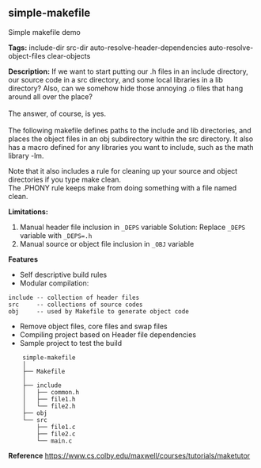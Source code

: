 ## simple-makefile
Simple makefile demo

**Tags:**
 include-dir src-dir auto-resolve-header-dependencies auto-resolve-object-files clear-objects

**Description:**
If we want to start putting our .h files in an include directory, our source code in a src directory, and some local libraries in a lib directory? Also, can we somehow hide those annoying .o files that hang around all over the place?<br>
<br>
The answer, of course, is yes.<br>
<br>
The following makefile defines paths to the include and lib directories, and places the object files in an obj subdirectory within the src directory. It also has a macro defined for any libraries you want to include, such as the math library -lm.<br>

Note that it also includes a rule for cleaning up your source and object directories if you type make clean.<br>
The .PHONY rule keeps make from doing something with a file named clean.<br>

**Limitations:**
1. Manual header file inclusion in ```_DEPS``` variable 
   Solution: Replace ```_DEPS``` variable with ```_DEPS=.h```
2. Manual source or object file inclusion in ```_OBJ``` variable

**Features**
- Self descriptive build rules
- Modular compilation:
```
include -- collection of header files
src     -- collections of source codes
obj     -- used by Makefile to generate object code
```
- Remove object files, core files and swap files
- Compiling project based on Header file dependencies
- Sample project to test the build
```
    simple-makefile
    │
    ├── Makefile
    │
    ├── include
    │   ├── common.h
    │   ├── file1.h
    │   └── file2.h
    ├── obj
    └── src
        ├── file1.c
        ├── file2.c
        └── main.c
```

**Reference**
https://www.cs.colby.edu/maxwell/courses/tutorials/maketutor

